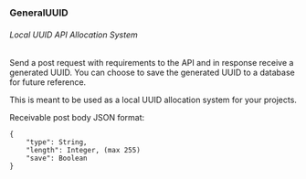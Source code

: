 ### GeneralUUID

###### Local UUID API Allocation System

Send a post request with requirements to the API and in response receive a generated UUID.
You can choose to save the generated UUID to a database for future reference.

This is meant to be used as a local UUID allocation system for your projects.

Receivable post body JSON format:
```
{
	"type": String,
	"length": Integer, (max 255)
	"save": Boolean
}
```
